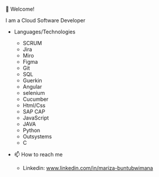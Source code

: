  👋  Welcome!

I am a Cloud Software Developer
      
- Languages/Technologies
  - SCRUM
  - Jira
  - Miro
  - Figma
  - Git
  - SQL
  - Guerkin
  - Angular
  - selenium
  - Cucumber
  - Html/Css
  - SAP CAP
  - JavaScript
  - JAVA
  - Python
  - Outsystems
  - C

- 📫 How to reach me
  - Linkedin:   www.linkedin.com/in/mariza-buntubwimana


